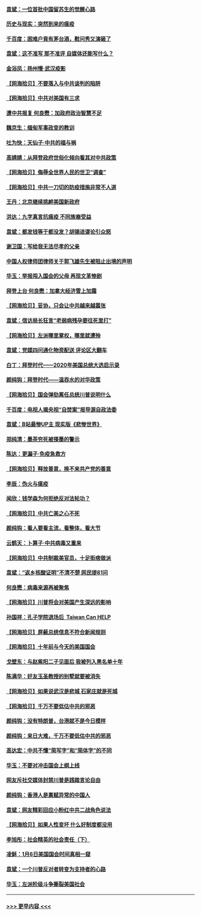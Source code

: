 #### [袁斌：一位首批中国留苏生的觉醒心路](../pages/nsc993/n12740396.md?t=02081851) 
#### [历史与现实：突然到来的瘟疫](../pages/nsc993/n12738507.md?t=02081851) 
#### [千百度：困难户竟有茅台酒，慰问秀又演砸了](../pages/nsc993/n12738362.md?t=02081851) 
#### [袁斌：这不准写 那不准评 自媒体还能写什么？](../pages/nsc993/n12737833.md?t=02081851) 
#### [金浴凤：扬州慢‧武汉疫影](../pages/nsc993/n12737248.md?t=02081851) 
#### [【网海拾贝】不要落入与中共谈判的陷阱](../pages/nsc993/n12735229.md?t=02081851) 
#### [【网海拾贝】中共对美国有三求](../pages/nsc993/n12735197.md?t=02081851) 
#### [遭中共报复 何良懋：加政府政治智慧不足](../pages/nsc993/n12734323.md?t=02081851) 
#### [魏京生：缅甸军事政变的教训](../pages/nsc993/n12732470.md?t=02081851) 
#### [吐为快：天仙子·中共的福与祸](../pages/nsc993/n12732165.md?t=02081851) 
#### [高婧婧：从拜登政府世俗化倾向看其对中共政策](../pages/nsc993/n12730028.md?t=02081851) 
#### [【网海拾贝】侮辱全世界人民的世卫“调查”](../pages/nsc993/n12727884.md?t=02081851) 
#### [【网海拾贝】中共一刀切的防疫措施非常不人道](../pages/nsc993/n12724879.md?t=02081851) 
#### [王丹：北京继续挑衅美国新政府](../pages/nsc993/n12722456.md?t=02081851) 
#### [洪达：九字真言抗瘟疫 不同族裔受益](../pages/nsc993/n12722448.md?t=02081851) 
#### [袁斌：都发钱等于都没发？胡锡进谬论引众怒](../pages/nsc993/n12722393.md?t=02081851) 
#### [谢卫国：写给我无法尽孝的父亲](../pages/nsc993/n12720325.md?t=02081851) 
#### [中国人权律师团律师关于郭飞雄先生被阻止出境的声明](../pages/nsc993/n12720203.md?t=02081851) 
#### [华玉：举报闯入国会的父母 再现文革惨剧](../pages/nsc993/n12719070.md?t=02081851) 
#### [拜登上台 何良懋：加拿大经济雪上加霜](../pages/nsc993/n12718943.md?t=02081851) 
#### [【网海拾贝】妥协，只会让中共越来越嚣张](../pages/nsc993/n12717392.md?t=02081851) 
#### [袁斌：信访局长狂言“老弱病残孕要往死里打”](../pages/nsc993/n12717343.md?t=02081851) 
#### [【网海拾贝】左派哪里掌权，哪里就遭殃](../pages/nsc993/n12715009.md?t=02081851) 
#### [袁斌：党媒四问通化物资配送 评论区大翻车](../pages/nsc993/n12714950.md?t=02081851) 
#### [白丁：拜登时代——2020年美国总统大选启示录](../pages/nsc993/n12714920.md?t=02081851) 
#### [颜纯钩：拜登时代——温吞水的对华政策](../pages/nsc993/n12713245.md?t=02081851) 
#### [【网海拾贝】国会弹劾离任总统川普说明什么](../pages/nsc993/n12712816.md?t=02081851) 
#### [千百度：电视人揭央视“自焚案”报导源自政法委](../pages/nsc993/n12709760.md?t=02081851) 
#### [袁斌：B站最惨UP主 现实版《悲惨世界》](../pages/nsc993/n12709686.md?t=02081851) 
#### [郑纯清：墨茶穷死被搽墨的警示](../pages/nsc993/n12709262.md?t=02081851) 
#### [陈达：更漏子·免疫急救方](../pages/nsc993/n12709244.md?t=02081851) 
#### [【网海拾贝】释放善意，换不来共产党的善意](../pages/nsc993/n12708361.md?t=02081851) 
#### [李辰：伪火与瘟疫](../pages/nsc993/n12707981.md?t=02081851) 
#### [闻欣：钱学森为何拒绝反对法轮功？](../pages/nsc993/n12707407.md?t=02081851) 
#### [【网海拾贝】中共亡美之心不死](../pages/nsc993/n12707621.md?t=02081851) 
#### [颜纯钩：看人要看主流，看整体，看大节](../pages/nsc993/n12707536.md?t=02081851) 
#### [云鹤天：卜算子‧中共病毒又重来](../pages/nsc993/n12707408.md?t=02081851) 
#### [【网海拾贝】中共制裁美官员，十足街痞做派](../pages/nsc993/n12705115.md?t=02081851) 
#### [袁斌：“返乡核酸证明”不清不楚 网民提81问](../pages/nsc993/n12704982.md?t=02081851) 
#### [何良懋：病毒来源再被聚焦](../pages/nsc993/n12704944.md?t=02081851) 
#### [【网海拾贝】川普将会对美国产生深远的影响](../pages/nsc993/n12703045.md?t=02081851) 
#### [孙国祥：孔子学院退场后  Taiwan Can HELP](../pages/nsc993/n12702430.md?t=02081851) 
#### [【网海拾贝】屏蔽总统信息不符合新闻规则](../pages/nsc993/n12699998.md?t=02081851) 
#### [【网海拾贝】十年前与今天的美国国会](../pages/nsc993/n12696993.md?t=02081851) 
#### [戈壁东：与赵紫阳二子见面后 我被列入黑名单十年](../pages/nsc993/n12696215.md?t=02081851) 
#### [陈满华：好友玉圣教授的别墅就要被消失](../pages/nsc993/n12695411.md?t=02081851) 
#### [【网海拾贝】如果说武汉是悲城 石家庄就是死城](../pages/nsc993/n12694589.md?t=02081851) 
#### [【网海拾贝】千万不要低估中共的邪恶](../pages/nsc993/n12692771.md?t=02081851) 
#### [颜纯钩：没有特朗普，台港就不是今日模样](../pages/nsc993/n12692678.md?t=02081851) 
#### [颜纯钩：来日大难，千万不要低估中共的邪恶](../pages/nsc993/n12692080.md?t=02081851) 
#### [高达宏：中共不懂“简写字”和“简体字”的不同](../pages/nsc993/n12692068.md?t=02081851) 
#### [华玉：不要对冲击国会上纲上线](../pages/nsc993/n12689948.md?t=02081851) 
#### [网友斥社交媒体封禁川普是践踏言论自由](../pages/nsc993/n12687482.md?t=02081851) 
#### [颜纯钩：香港人是禀赋异常的中国人](../pages/nsc993/n12685142.md?t=02081851) 
#### [袁斌：网友精彩回应小粉红中共二战角色说法](../pages/nsc993/n12684994.md?t=02081851) 
#### [【网海拾贝】如果人性变坏 什么好制度都没用](../pages/nsc993/n12683000.md?t=02081851) 
#### [李旭彤：社会精英的社会责任（下）](../pages/nsc993/n12680604.md?t=02081851) 
#### [凌稣：1月6日美国国会时间真相一窥](../pages/nsc993/n12682780.md?t=02081851) 
#### [袁斌：一个川普反对者转变为支持者的心路](../pages/nsc993/n12682700.md?t=02081851) 
#### [华玉：左派阶级斗争撕裂美国社会](../pages/nsc993/n12681226.md?t=02081851) 

----
#### [ >>> 更早内容 <<< ](../indexes/nsc993-earlier.md)
